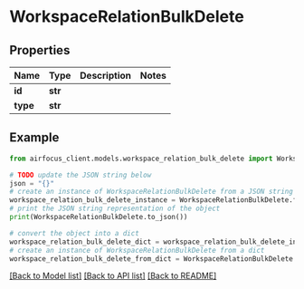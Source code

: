 # WorkspaceRelationBulkDelete


## Properties

Name | Type | Description | Notes
------------ | ------------- | ------------- | -------------
**id** | **str** |  | 
**type** | **str** |  | 

## Example

```python
from airfocus_client.models.workspace_relation_bulk_delete import WorkspaceRelationBulkDelete

# TODO update the JSON string below
json = "{}"
# create an instance of WorkspaceRelationBulkDelete from a JSON string
workspace_relation_bulk_delete_instance = WorkspaceRelationBulkDelete.from_json(json)
# print the JSON string representation of the object
print(WorkspaceRelationBulkDelete.to_json())

# convert the object into a dict
workspace_relation_bulk_delete_dict = workspace_relation_bulk_delete_instance.to_dict()
# create an instance of WorkspaceRelationBulkDelete from a dict
workspace_relation_bulk_delete_from_dict = WorkspaceRelationBulkDelete.from_dict(workspace_relation_bulk_delete_dict)
```
[[Back to Model list]](../README.md#documentation-for-models) [[Back to API list]](../README.md#documentation-for-api-endpoints) [[Back to README]](../README.md)


